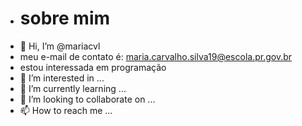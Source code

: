 - # sobre mim
- 👋 Hi, I’m @mariacvl
- meu e-mail de contato é: maria.carvalho.silva19@escola.pr.gov.br
- estou interessada em programação
- 👀 I’m interested in ...
- 🌱 I’m currently learning ...
- 💞️ I’m looking to collaborate on ...
- 📫 How to reach me ...

<!---
mariacvl/mariacvl is a ✨ special ✨ repository because its `README.md` (this file) appears on your GitHub profile.
You can click the Preview link to take a look at your changes.
--->
